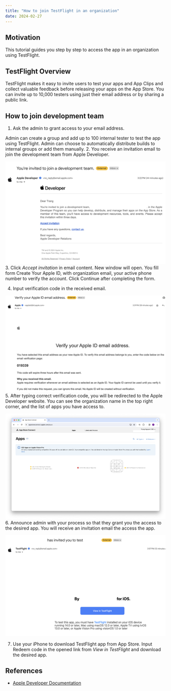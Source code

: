 ```yaml
---
title: "How to join TestFlight in an organization"
date: 2024-02-27
---
```

## Motivation
This tutorial guides you step by step to access the app in an organization using TestFlight.

## TestFlight Overview
TestFlight makes it easy to invite users to test your apps and App Clips and collect valuable feedback before releasing your apps on the App Store. You can invite up to 10,000 testers using just their email address or by sharing a public link.

## How to join development team
1. Ask the admin to grant access to your email address.

Admin can create a group and add up to 100 internal tester to test the app using TestFlight. Admin can choose to automatically distribute builds to internal groups or add them manually.
2. You receive an invitation email to join the development team from Apple Developer.

![invitation-email](/assets/images/2024-02-27-invitation-email.png)
3. Click _Accept invitation_ in email content. New window will open. You fill form Create Your Apple ID, with organization email, your active phone number to verify the account. Click Continue after completing the form.

4. Input verification code in the received email.

![verification-code](/assets/images/2024-02-27-verification-code.png)
5. After typing correct verification code, you will be redirected to the Apple Developer website. You can see the organization name in the top right corner, and the list of apps you have access to.

![home](/assets/images/2024-02-27-home.png)
6. Announce admin with your process so that they grant you the access to the desired app. You will receive an invitation email the access the app.

![grant-app](/assets/images/2024-02-27-grant-app.png)

7. Use your iPhone to download TestFlight app from App Store. Input Redeem code in the opened link from _View in TestFlight_ and download the desired app.
## References
- [Apple Developer Documentation](https://developer.apple.com/testflight/)